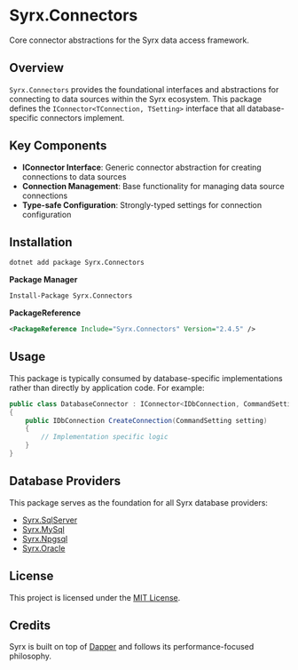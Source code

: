 # Syrx.Connectors

Core connector abstractions for the Syrx data access framework.

## Overview

`Syrx.Connectors` provides the foundational interfaces and abstractions for connecting to data sources within the Syrx ecosystem. This package defines the `IConnector<TConnection, TSetting>` interface that all database-specific connectors implement.

## Key Components

- **IConnector Interface**: Generic connector abstraction for creating connections to data sources
- **Connection Management**: Base functionality for managing data source connections
- **Type-safe Configuration**: Strongly-typed settings for connection configuration

## Installation

```bash
dotnet add package Syrx.Connectors
```

**Package Manager**
```bash
Install-Package Syrx.Connectors
```

**PackageReference**
```xml
<PackageReference Include="Syrx.Connectors" Version="2.4.5" />
```

## Usage

This package is typically consumed by database-specific implementations rather than directly by application code. For example:

```csharp
public class DatabaseConnector : IConnector<IDbConnection, CommandSetting>
{
    public IDbConnection CreateConnection(CommandSetting setting)
    {
        // Implementation specific logic
    }
}
```

## Database Providers

This package serves as the foundation for all Syrx database providers:
- [Syrx.SqlServer](https://www.nuget.org/packages/Syrx.SqlServer/)
- [Syrx.MySql](https://www.nuget.org/packages/Syrx.MySql/)
- [Syrx.Npgsql](https://www.nuget.org/packages/Syrx.Npgsql/)
- [Syrx.Oracle](https://www.nuget.org/packages/Syrx.Oracle/)

## License

This project is licensed under the [MIT License](https://github.com/Syrx/Syrx/blob/main/LICENSE).

## Credits

Syrx is built on top of [Dapper](https://github.com/DapperLib/Dapper) and follows its performance-focused philosophy.